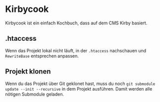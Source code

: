 # Kirbycook

Kirbycook ist ein einfach Kochbuch, dass auf dem CMS Kirby basiert.


## .htaccess

Wenn das Projekt lokal nicht läuft, in der `.htaccess` nachschauen und `RewriteBase` entsprechen anpassen.

## Projekt klonen

Wenn du das Projekt über Git geklonet hast, muss du noch `git submodule update --init --recursive` in dem Projekt ausführen. Damit werden alle nötigen Submodule geladen.
